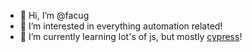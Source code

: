 - 👋 Hi, I’m @facug
- 👀 I’m interested in everything automation related! 
- 🌱 I’m currently learning lot's of js, but mostly [cypress](https://www.cypress.io)!

<!---
facug/facug is a ✨ special ✨ repository because its `README.md` (this file) appears on your GitHub profile.
You can click the Preview link to take a look at your changes.
--->
